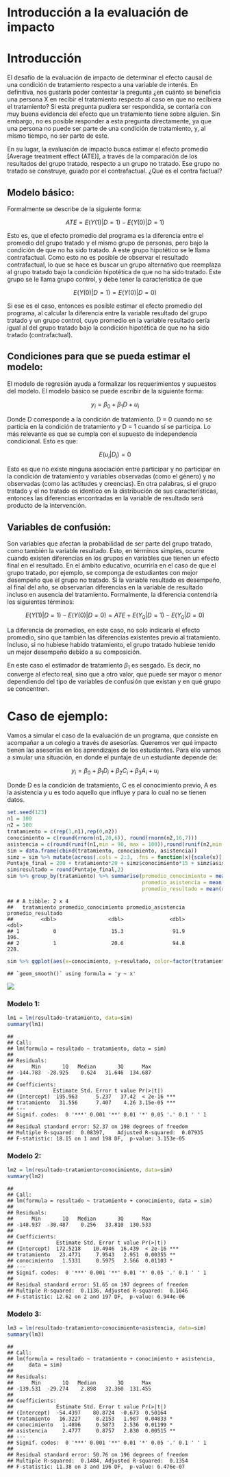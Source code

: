 Introducción a la evaluación de impacto
================

# Introducción

El desafío de la evaluación de impacto de determinar el efecto causal de
una condición de tratamiento respecto a una variable de interés. En
definitiva, nos gustaría poder contestar la pregunta ¿en cuánto se
beneficia una persona X en recibir el tratamiento respecto al caso en
que no recibiera el tratamiento? Si esta pregunta pudiera ser
respondida, se contaría con muy buena evidencia del efecto que un
tratamiento tiene sobre alguien. Sin embargo, no es posible responder a
esta pregunta directamente, ya que una persona no puede ser parte de una
condición de tratamiento, y, al mismo tiempo, no ser parte de este.

En su lugar, la evaluación de impacto busca estimar el efecto promedio
\[Average treatment effect (ATE)\], a través de la comparación de los
resultados del grupo tratado, respecto a un grupo no tratado. Ese grupo
no tratado se construye, guiado por el contrafactual. ¿Qué es el contra
factual?

## Modelo básico:

Formalmente se describe de la siguiente forma:

$$ ATE = E(Y(1)|D=1) - E(Y(0)|D=1) $$

Esto es, que el efecto promedio del programa es la diferencia entre el
promedio del grupo tratado y el mismo grupo de personas, pero bajo la
condición de que no ha sido tratado. A este grupo hipotético se le llama
contrafactual. Como esto no es posible de observar el resultado
contrafactual, lo que se hace es buscar un grupo alternativo que
reemplaza al grupo tratado bajo la condición hipotética de que no ha
sido tratado. Este grupo se le llama grupo control, y debe tener la
característica de que

$$ E(Y(0)|D=1) = E(Y(0)|D=0) $$

Si ese es el caso, entonces es posible estimar el efecto promedio del
programa, al calcular la diferencia entre la variable resultado del
grupo tratado y un grupo control, cuyo promedio en la variable resultado
sería igual al del grupo tratado bajo la condición hipotética de que no
ha sido tratado (contrafactual).

## Condiciones para que se pueda estimar el modelo:

El modelo de regresión ayuda a formalizar los requerimientos y supuestos
del modelo. El modelo básico se puede escribir de la siguiente forma:

$$ y_i = \beta_0 + \beta_1D + u_i $$

Donde D corresponde a la condición de tratamiento. D = 0 cuando no se
particia en la condición de tratamiento y D = 1 cuando sí se participa.
Lo más relevante es que se cumpla con el supuesto de independencia
condicional. Esto es que:

$$ E(u_i|D_i) = 0 $$

Esto es que no existe ninguna asociación entre participar y no
participar en la condición de tratamiento y variables observadas (como
el género) y no observadas (como las actitudes y creencias). En otra
palabras, si el grupo tratado y el no tratado es identico en la
distribución de sus características, entonces las diferencias
encontradas en la variable de resultado será producto de la
intervención.

## Variables de confusión:

Son variables que afectan la probabilidad de ser parte del grupo
tratado, como también la variable resultado. Esto, en términos simples,
ocurre cuando existen diferencias en los grupos en variables que tienen
un efecto final en el resultado. En el ámbito educativo, ocurriría en el
caso de que el grupo tratado, por ejemplo, se componga de estudiantes
con mejor desempeño que el grupo no tratado. Si la variable resultado es
desempeño, al final del año, se observarían diferencias en la variable
de resultado incluso en ausencia del tratamiento. Formalmente, la
diferencia contendría los siguientes términos:

$$ E(Y(1)|D=1) - E(Y(0)|D=0) = ATE + E(Y_0|D=1) - E(Y_0|D=0) $$

La diferencia de promedios, en este caso, no solo indicaría el efecto
promedio, sino que también las diferencias existentes previo al
tratamiento. Incluso, si no hubiese habido tratamiento, el grupo tratado
hubiese tenido un mejor desempeño debido a su composición.

En este caso el estimador de tratamiento $\beta_1$ es sesgado. Es decir,
no converge al efecto real, sino que a otro valor, que puede ser mayor o
menor dependiendo del tipo de variables de confusión que existan y en
qué grupo se concentren.

# Caso de ejemplo:

Vamos a simular el caso de la evaluación de un programa, que consiste en
acompañar a un colegio a través de asesorías. Queremos ver qué impacto
tienen las asesorías en los aprendizajes de los estudiantes. Para ello
vamos a simular una situación, en donde el puntaje de un estudiante
depende de:

$$ y_i = \beta_0 + \beta_1D_i + \beta_2C_i + \beta_3A_i + u_i    $$

Donde D es la condición de tratamiento, C es el conocimiento previo, A
es la asistencia y u es todo aquello que influye y para lo cual no se
tienen datos.

``` r
set.seed(123)
n1 = 100
n2 = 100
tratamiento = c(rep(1,n1),rep(0,n2))
conocimiento = c(round(rnorm(n1,20,6)), round(rnorm(n2,16,7)))
asistencia = c(round(runif(n1,min = 90, max = 100)),round(runif(n2,min = 83, max = 100)))
sim = data.frame(cbind(tratamiento, conocimiento, asistencia))
simz = sim %>% mutate(across(.cols = 2:3, .fns = function(x){scale(x)[,1]}))
Puntaje_final = 200 + tratamiento*20 + simz$conocimiento*15 + simz$asistencia*10 + rnorm(200,0,50)
sim$resultado = round(Puntaje_final,2)
sim %>% group_by(tratamiento) %>% summarise(promedio_conocimiento = mean(conocimiento),
                                            promedio_asistencia = mean(asistencia),
                                            promedio_resultado = mean(resultado))
```

    ## # A tibble: 2 x 4
    ##   tratamiento promedio_conocimiento promedio_asistencia promedio_resultado
    ##         <dbl>                 <dbl>               <dbl>              <dbl>
    ## 1           0                  15.3                91.9               196.
    ## 2           1                  20.6                94.8               228.

``` r
sim %>% ggplot(aes(x=conocimiento, y=resultado, color=factor(tratamiento))) + geom_point() + geom_smooth(method = "lm", se=F)
```

    ## `geom_smooth()` using formula = 'y ~ x'

![](README_files/figure-gfm/unnamed-chunk-2-1.png)<!-- -->

### Modelo 1:

``` r
lm1 = lm(resultado~tratamiento, data=sim)
summary(lm1)
```

    ## 
    ## Call:
    ## lm(formula = resultado ~ tratamiento, data = sim)
    ## 
    ## Residuals:
    ##      Min       1Q   Median       3Q      Max 
    ## -144.783  -28.925    0.624   31.646  134.687 
    ## 
    ## Coefficients:
    ##             Estimate Std. Error t value Pr(>|t|)    
    ## (Intercept)  195.963      5.237   37.42  < 2e-16 ***
    ## tratamiento   31.556      7.407    4.26 3.15e-05 ***
    ## ---
    ## Signif. codes:  0 '***' 0.001 '**' 0.01 '*' 0.05 '.' 0.1 ' ' 1
    ## 
    ## Residual standard error: 52.37 on 198 degrees of freedom
    ## Multiple R-squared:  0.08397,    Adjusted R-squared:  0.07935 
    ## F-statistic: 18.15 on 1 and 198 DF,  p-value: 3.153e-05

### Modelo 2:

``` r
lm2 = lm(resultado~tratamiento+conocimiento, data=sim)
summary(lm2)
```

    ## 
    ## Call:
    ## lm(formula = resultado ~ tratamiento + conocimiento, data = sim)
    ## 
    ## Residuals:
    ##      Min       1Q   Median       3Q      Max 
    ## -148.937  -30.487    0.256   33.810  130.533 
    ## 
    ## Coefficients:
    ##              Estimate Std. Error t value Pr(>|t|)    
    ## (Intercept)  172.5218    10.4946  16.439  < 2e-16 ***
    ## tratamiento   23.4771     7.9543   2.951  0.00355 ** 
    ## conocimiento   1.5331     0.5975   2.566  0.01103 *  
    ## ---
    ## Signif. codes:  0 '***' 0.001 '**' 0.01 '*' 0.05 '.' 0.1 ' ' 1
    ## 
    ## Residual standard error: 51.65 on 197 degrees of freedom
    ## Multiple R-squared:  0.1136, Adjusted R-squared:  0.1046 
    ## F-statistic: 12.62 on 2 and 197 DF,  p-value: 6.944e-06

### Modelo 3:

``` r
lm3 = lm(resultado~tratamiento+conocimiento+asistencia, data=sim)
summary(lm3)
```

    ## 
    ## Call:
    ## lm(formula = resultado ~ tratamiento + conocimiento + asistencia, 
    ##     data = sim)
    ## 
    ## Residuals:
    ##      Min       1Q   Median       3Q      Max 
    ## -139.531  -29.274    2.898   32.360  131.455 
    ## 
    ## Coefficients:
    ##              Estimate Std. Error t value Pr(>|t|)   
    ## (Intercept)  -54.4397    80.8724  -0.673  0.50164   
    ## tratamiento   16.3227     8.2153   1.987  0.04833 * 
    ## conocimiento   1.4896     0.5873   2.536  0.01199 * 
    ## asistencia     2.4777     0.8757   2.830  0.00515 **
    ## ---
    ## Signif. codes:  0 '***' 0.001 '**' 0.01 '*' 0.05 '.' 0.1 ' ' 1
    ## 
    ## Residual standard error: 50.76 on 196 degrees of freedom
    ## Multiple R-squared:  0.1484, Adjusted R-squared:  0.1354 
    ## F-statistic: 11.38 on 3 and 196 DF,  p-value: 6.476e-07
